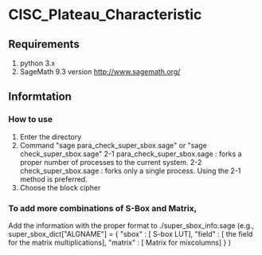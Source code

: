 # CISC_Plateau_Characteristic
## Requirements
1. python 3.x
2. SageMath 9.3 version 
    http://www.sagemath.org/
    
## Informtation
### How to use
1. Enter the directory
2. Command "sage para_check_super_sbox.sage" or "sage check_super_sbox.sage"
   2-1 para_check_super_sbox.sage : forks a proper number of processes to the current system. 
   2-2 check_super_sbox.sage      : forks only a single process.
     Using the 2-1 method is preferred.
3. Choose the block cipher

### To add more combinations of S-Box and Matrix,
Add the information with the proper format to ./super_sbox_info.sage
(e.g., 
    super_sbox_dict["ALGNAME"] = {
       "sbox" :
       [ S-box LUT],
       "field" :
       [ the field for the matrix multiplications],
       "matrix" :
       [ Matrix for mixcolumns]
    }
)
